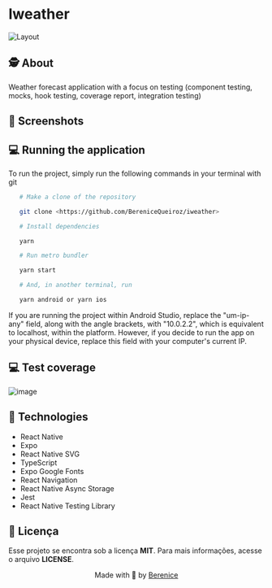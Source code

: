 # Iweather
![Layout](./github/image.png)

## 🕵️ About

Weather forecast application with a focus on testing (component testing, mocks, hook testing, coverage report, integration testing)

## 📸 Screenshots 

<!-- <p align="center">
    <img alt="Simulator Screenshot - iPhone 14 - 2023-07-30 at 10 33 36" src="https://github.com/Natanaelvich/iweather_ignite-rocketseat-23/assets/52014318/9e29ffb9-f61b-4f96-8407-45dcb7e9b6f1"
    width="200px">
    <img alt="Simulator Screenshot - iPhone 14 - 2023-07-30 at 10 33 44" src="https://github.com/Natanaelvich/iweather_ignite-rocketseat-23/assets/52014318/c28756c3-0f68-41eb-9dc3-c4bdae6adb30"
    width="200px">
    <img alt="Simulator Screenshot - iPhone 14 - 2023-07-30 at 10 33 49" src="https://github.com/Natanaelvich/iweather_ignite-rocketseat-23/assets/52014318/54b06e0c-115d-4a92-82c8-be0449a8980e"
    width="200px">
</p> -->

## 💻 Running the application

<p>To run the project, simply run the following commands in your terminal with git</p>

```bash
   # Make a clone of the repository

   git clone <https://github.com/BereniceQueiroz/iweather>

   # Install dependencies

   yarn

   # Run metro bundler

   yarn start

   # And, in another terminal, run

   yarn android or yarn ios
```

<p>If you are running the project within Android Studio, replace the "um-ip-any" field, along with the angle brackets, with "10.0.2.2", which is equivalent to localhost, within the platform. However, if you decide to run the app on your physical device, replace this field with your computer's current IP.
</p>

## 💻 Test coverage

![image](./github/covarage.png)

## 🚀 Technologies

- React Native
- Expo
- React Native SVG
- TypeScript
- Expo Google Fonts
- React Navigation
- React Native Async Storage
- Jest
- React Native Testing Library

<h2>📝 Licença</h2>
Esse projeto se encontra sob a licença <strong>MIT</strong>. Para mais informações, acesse o arquivo <strong>LICENSE</strong>.


<p align=center>Made with 💜 by <a href="https://www.linkedin.com/in/berenicequeiroz/">Berenice</a><p>
